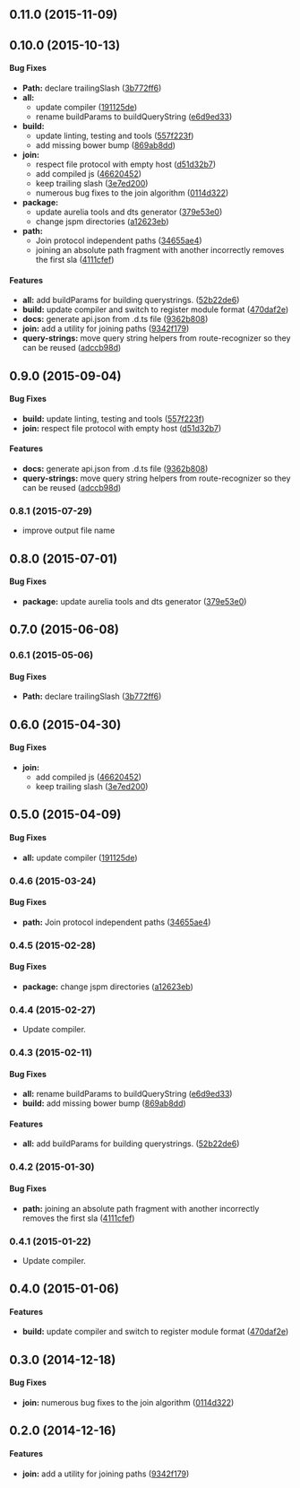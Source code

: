 ## 0.11.0 (2015-11-09)


## 0.10.0 (2015-10-13)


#### Bug Fixes

* **Path:** declare trailingSlash ([3b772ff6](http://github.com/aurelia/path/commit/3b772ff6efd01f0b84c208753effa7df06862c8f))
* **all:**
  * update compiler ([191125de](http://github.com/aurelia/path/commit/191125de9da5ae4cf122068429c65ade7237454c))
  * rename buildParams to buildQueryString ([e6d9ed33](http://github.com/aurelia/path/commit/e6d9ed334e2a3ad096c740996855213fee2c225d))
* **build:**
  * update linting, testing and tools ([557f223f](http://github.com/aurelia/path/commit/557f223f4bb9db1969023ae64fb4a9e8d752231d))
  * add missing bower bump ([869ab8dd](http://github.com/aurelia/path/commit/869ab8ddac6aa73ca3006b0a03572bc32228f961))
* **join:**
  * respect file protocol with empty host ([d51d32b7](http://github.com/aurelia/path/commit/d51d32b73c979430bdcc7501fe56cda29f79c278))
  * add compiled js ([46620452](http://github.com/aurelia/path/commit/4662045269ee3e764efb2afc7e48b7ac68ca68e3))
  * keep trailing slash ([3e7ed200](http://github.com/aurelia/path/commit/3e7ed2005bf90d007e1742f9ff78965a99547623))
  * numerous bug fixes to the join algorithm ([0114d322](http://github.com/aurelia/path/commit/0114d322287e935c4e2731b9281890e3b31b5442))
* **package:**
  * update aurelia tools and dts generator ([379e53e0](http://github.com/aurelia/path/commit/379e53e071c3691e6fb8d289ff31cba998938d76))
  * change jspm directories ([a12623eb](http://github.com/aurelia/path/commit/a12623eb901ca130d1fcf1241976712a3d459570))
* **path:**
  * Join protocol independent paths ([34655ae4](http://github.com/aurelia/path/commit/34655ae41d7d3495a84be25fce8866373e196c37))
  * joining an absolute path fragment with another incorrectly removes the first sla ([4111cfef](http://github.com/aurelia/path/commit/4111cfef9d00e4b6fbd2d04241d0e7c48526387c))


#### Features

* **all:** add buildParams for building querystrings. ([52b22de6](http://github.com/aurelia/path/commit/52b22de6747043742d5096be952780ab58732020))
* **build:** update compiler and switch to register module format ([470daf2e](http://github.com/aurelia/path/commit/470daf2ee2781aa5ad2f24af3cfcc471a2593b43))
* **docs:** generate api.json from .d.ts file ([9362b808](http://github.com/aurelia/path/commit/9362b8086e73d06180e7d11c1f5c0e57e38485db))
* **join:** add a utility for joining paths ([9342f179](http://github.com/aurelia/path/commit/9342f179e548847f6c27d7e8a5b7fbb275f9c5b2))
* **query-strings:** move query string helpers from route-recognizer so they can be reused ([adccb98d](http://github.com/aurelia/path/commit/adccb98d3fe54ed562bb07589a932b939230a12a))


## 0.9.0 (2015-09-04)


#### Bug Fixes

* **build:** update linting, testing and tools ([557f223f](http://github.com/aurelia/path/commit/557f223f4bb9db1969023ae64fb4a9e8d752231d))
* **join:** respect file protocol with empty host ([d51d32b7](http://github.com/aurelia/path/commit/d51d32b73c979430bdcc7501fe56cda29f79c278))


#### Features

* **docs:** generate api.json from .d.ts file ([9362b808](http://github.com/aurelia/path/commit/9362b8086e73d06180e7d11c1f5c0e57e38485db))
* **query-strings:** move query string helpers from route-recognizer so they can be reused ([adccb98d](http://github.com/aurelia/path/commit/adccb98d3fe54ed562bb07589a932b939230a12a))


### 0.8.1 (2015-07-29)

* improve output file name

## 0.8.0 (2015-07-01)


#### Bug Fixes

* **package:** update aurelia tools and dts generator ([379e53e0](http://github.com/aurelia/path/commit/379e53e071c3691e6fb8d289ff31cba998938d76))


## 0.7.0 (2015-06-08)


### 0.6.1 (2015-05-06)


#### Bug Fixes

* **Path:** declare trailingSlash ([3b772ff6](http://github.com/aurelia/path/commit/3b772ff6efd01f0b84c208753effa7df06862c8f))


## 0.6.0 (2015-04-30)


#### Bug Fixes

* **join:**
  * add compiled js ([46620452](http://github.com/aurelia/path/commit/4662045269ee3e764efb2afc7e48b7ac68ca68e3))
  * keep trailing slash ([3e7ed200](http://github.com/aurelia/path/commit/3e7ed2005bf90d007e1742f9ff78965a99547623))


## 0.5.0 (2015-04-09)


#### Bug Fixes

* **all:** update compiler ([191125de](http://github.com/aurelia/path/commit/191125de9da5ae4cf122068429c65ade7237454c))


### 0.4.6 (2015-03-24)


#### Bug Fixes

* **path:** Join protocol independent paths ([34655ae4](http://github.com/aurelia/path/commit/34655ae41d7d3495a84be25fce8866373e196c37))


### 0.4.5 (2015-02-28)


#### Bug Fixes

* **package:** change jspm directories ([a12623eb](http://github.com/aurelia/path/commit/a12623eb901ca130d1fcf1241976712a3d459570))


### 0.4.4 (2015-02-27)

* Update compiler.

### 0.4.3 (2015-02-11)


#### Bug Fixes

* **all:** rename buildParams to buildQueryString ([e6d9ed33](http://github.com/aurelia/path/commit/e6d9ed334e2a3ad096c740996855213fee2c225d))
* **build:** add missing bower bump ([869ab8dd](http://github.com/aurelia/path/commit/869ab8ddac6aa73ca3006b0a03572bc32228f961))


#### Features

* **all:** add buildParams for building querystrings. ([52b22de6](http://github.com/aurelia/path/commit/52b22de6747043742d5096be952780ab58732020))


### 0.4.2 (2015-01-30)


#### Bug Fixes

* **path:** joining an absolute path fragment with another incorrectly removes the first sla ([4111cfef](http://github.com/aurelia/path/commit/4111cfef9d00e4b6fbd2d04241d0e7c48526387c))


### 0.4.1 (2015-01-22)

* Update compiler.

## 0.4.0 (2015-01-06)


#### Features

* **build:** update compiler and switch to register module format ([470daf2e](http://github.com/aurelia/path/commit/470daf2ee2781aa5ad2f24af3cfcc471a2593b43))


## 0.3.0 (2014-12-18)


#### Bug Fixes

* **join:** numerous bug fixes to the join algorithm ([0114d322](http://github.com/aurelia/path/commit/0114d322287e935c4e2731b9281890e3b31b5442))


## 0.2.0 (2014-12-16)


#### Features

* **join:** add a utility for joining paths ([9342f179](http://github.com/aurelia/path/commit/9342f179e548847f6c27d7e8a5b7fbb275f9c5b2))
